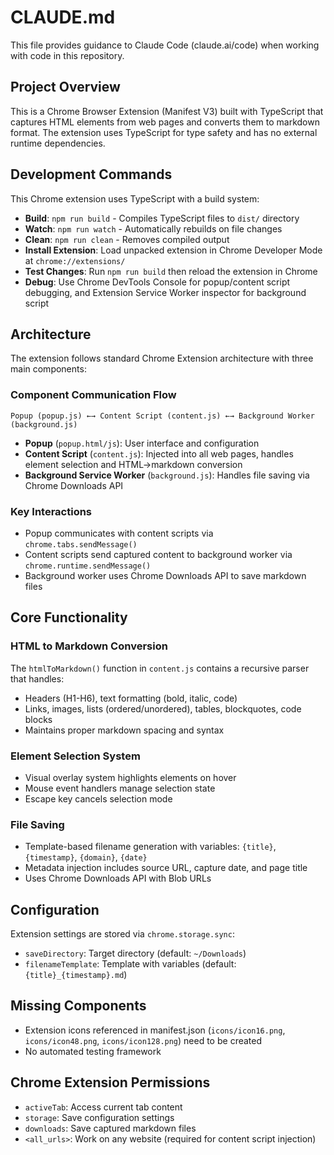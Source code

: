 # CLAUDE.md

This file provides guidance to Claude Code (claude.ai/code) when working with code in this repository.

## Project Overview

This is a Chrome Browser Extension (Manifest V3) built with TypeScript that captures HTML elements from web pages and converts them to markdown format. The extension uses TypeScript for type safety and has no external runtime dependencies.

## Development Commands

This Chrome extension uses TypeScript with a build system:

- **Build**: `npm run build` - Compiles TypeScript files to `dist/` directory
- **Watch**: `npm run watch` - Automatically rebuilds on file changes
- **Clean**: `npm run clean` - Removes compiled output
- **Install Extension**: Load unpacked extension in Chrome Developer Mode at `chrome://extensions/`
- **Test Changes**: Run `npm run build` then reload the extension in Chrome
- **Debug**: Use Chrome DevTools Console for popup/content script debugging, and Extension Service Worker inspector for background script

## Architecture

The extension follows standard Chrome Extension architecture with three main components:

### Component Communication Flow

```
Popup (popup.js) ←→ Content Script (content.js) ←→ Background Worker (background.js)
```

- **Popup** (`popup.html/js`): User interface and configuration
- **Content Script** (`content.js`): Injected into all web pages, handles element selection and HTML→markdown conversion
- **Background Service Worker** (`background.js`): Handles file saving via Chrome Downloads API

### Key Interactions

- Popup communicates with content scripts via `chrome.tabs.sendMessage()`
- Content scripts send captured content to background worker via `chrome.runtime.sendMessage()`
- Background worker uses Chrome Downloads API to save markdown files

## Core Functionality

### HTML to Markdown Conversion

The `htmlToMarkdown()` function in `content.js` contains a recursive parser that handles:

- Headers (H1-H6), text formatting (bold, italic, code)
- Links, images, lists (ordered/unordered), tables, blockquotes, code blocks
- Maintains proper markdown spacing and syntax

### Element Selection System

- Visual overlay system highlights elements on hover
- Mouse event handlers manage selection state
- Escape key cancels selection mode

### File Saving

- Template-based filename generation with variables: `{title}`, `{timestamp}`, `{domain}`, `{date}`
- Metadata injection includes source URL, capture date, and page title
- Uses Chrome Downloads API with Blob URLs

## Configuration

Extension settings are stored via `chrome.storage.sync`:

- `saveDirectory`: Target directory (default: `~/Downloads`)
- `filenameTemplate`: Template with variables (default: `{title}_{timestamp}.md`)

## Missing Components

- Extension icons referenced in manifest.json (`icons/icon16.png`, `icons/icon48.png`, `icons/icon128.png`) need to be created
- No automated testing framework

## Chrome Extension Permissions

- `activeTab`: Access current tab content
- `storage`: Save configuration settings
- `downloads`: Save captured markdown files
- `<all_urls>`: Work on any website (required for content script injection)
